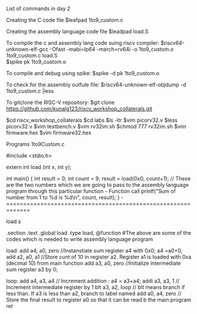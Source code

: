List of commands in day 2


Creating the C code file
$leafpad 1to9_custom.c 

Creating the assembly language code file
$leadpad load.S   

To compile the c and assembly lang code suing riscv compiler:
$riscv64-unknown-elf-gcc -Ofast -mabi=lp64 -march=rv64i -o 1to9_custom.o 1to9_custom.c load.S  
$spike pk 1to9_custom.o

To compile and debug using spike:
$spike -d pk 1to9_custom.o

To check for the assembly outfule file:
$riscv64-unknown-elf-objdump -d 1to9_custom.c |less

To gitclone the RISC-V repository:
$git clone https://github.com/kunalg123/riscv_workshop_collaterals.git


$cd riscv_workshop_collaterals
$cd labs
$ls -ltr
$vim picorv32.v
$less picorv32.v
$vim testbench.v
$vim rv32im.sh
$chmod 777 rv32im.sh
$vim firmware.hex
$vim firmware32.hex

Programs
1to9Custom.c

#include <stdio.h>

extern int load (int x, int y);

int main()
{
	int result = 0;
	int count = 9;
	result = load(0x0, count+1);  // These are the two numbers which we are going to pass to the assembly language program through this particular function - Function call
	printf("Sum of number from 1 to %d is %d\n", count, result);
}
-=============================================================

load.s
 
.section .text
.global load
.type load, @function
#The above are some of the codes which is needed to write assembly language program

load: 
		add 	a4, a0, zero	//Instanstiate sum register a4 with 0x0; a4 =a0+0;
		add 	a2, a0, a1		//Store cunt of 10 in register a2. Register a1 is loaded with 0xa (decimal 10) from main function
		add		a3, a0, zero	//Initialize intermediate sum register a3 by 0;

loop: 
		add 	a4, a3, a4		// Increment addition : a4 = a3+a4;
		addi 	a3, a3, 1		// Increment intermediate register by 1
		blt 	a3, a2, loop	// blt means branch if less than. If a3 is less than a2, branch to label named <loop>
		add 	a0, a4, zero	// Store the final result to register a0 so that it can be read b the main program
		ret
